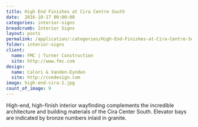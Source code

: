 ```yaml
---
title: High End Finishes at Cira Centre South
date:  2016-10-17 00:00:00
categories: interior-signs
breadcrumb: Interior Signs
layout: posts
permalink: /application/:categories/High-End-Finishes-at-Cira-Centre-South/
folder: interior-signs
client:
  name: FMC | Turner Construction
  site: http://www.fmc.com
design:
  name: Calori & Vanden-Eynden
  site: http://cvedesign.com
image: high-end-cira-1.jpg
count_of_image: 9
---
```


<div class="col-xs-12 col-sm-12 col-md-12 col-lg-12">
  <div class="fotorama application-item__slider" data-nav="thumbs" data-thumbheight="109" border-width="3">
    <a {{ href | img : "fotorama/high-end-cira-1.jpg" }}></a>
    <a {{ href | img : "fotorama/high-end-cira-2.jpg" }}></a>
    <a {{ href | img : "fotorama/high-end-cira-3.jpg" }}></a>
    <a {{ href | img : "fotorama/high-end-cira-4.jpg" }}></a>
    <a {{ href | img : "fotorama/high-end-cira-5.jpg" }}></a>
    <a {{ href | img : "fotorama/high-end-cira-6.jpg" }}></a>
    <a {{ href | img : "fotorama/high-end-cira-7.jpg" }}></a>
    <a {{ href | img : "fotorama/high-end-cira-8.jpg" }}></a>
    <a {{ href | img : "fotorama/high-end-cira-9.jpg" }}></a>
  </div>
  <div class="visible-xs application-item__icon-slider">
    <i class="icon-swipe"></i>
  </div>
<p class="application-item__content application-item__content--bottom">
    High-end, high-finish interior wayfinding complements the incredible architecture and building materials of the Cira Center South. Elevator bays are indicated by bronze numbers inlaid in granite. 
  </p>
</div>
